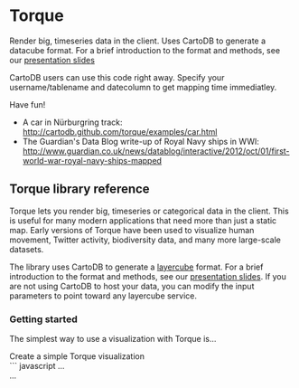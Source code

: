 Torque
==

Render big, timeseries data in the client. Uses CartoDB to generate a datacube format. For a brief introduction to the format and methods, see our [presentation slides](http://gijs.github.com/images/cartodb_datacubes.pdf)

CartoDB users can use this code right away. Specify your username/tablename and datecolumn to get mapping time immediatley.

Have fun!

* A car in Nürburgring track: http://cartodb.github.com/torque/examples/car.html
* The Guardian's Data Blog write-up of Royal Navy ships in WWI: http://www.guardian.co.uk/news/datablog/interactive/2012/oct/01/first-world-war-royal-navy-ships-mapped

## Torque library reference

Torque lets you render big, timeseries or categorical data in the client. This is useful for many modern applications that need more than just a static map. Early versions of Torque have been used to visualize human movement, Twitter activity, biodiversity data, and many more large-scale datasets.

The library uses CartoDB to generate a [layercube]() format. For a brief introduction to the format and methods, see our [presentation slides](http://gijs.github.com/images/cartodb_datacubes.pdf). If you are not using CartoDB to host your data, you can modify the input parameters to point toward any layercube service.

### Getting started

The simplest way to use a visualization with Torque is...

<div class="margin20"></div>
<div class="code_title">Create a simple Torque visualization</div>
  ``` javascript
    ...
    <body>
      <div id="map"></div>
    </body>
    ...
    <script>
      window.onload = function() {
	      // Create a Leaflet map
	      var map = new L.Map('map', {
	        zoomControl: true,
	        center: [40, 0],
	        //center: [36.60670888641815,  38.627929687],
	        zoom: 3
	      });

	      // Add a basemap, here we use one provided by Stamen
	      L.tileLayer('http://tile.stamen.com/toner/{z}/{x}/{y}.png', {
	        attribution: 'Stamen'
	      }).addTo(map);



	      // Add Torque visualization
	      // - create the torqueLayer object
	      // - add the torqueLayer to the map
	      var torqueLayer = new L.TorqueLayer({
	        provider: 'sql_api',
	        user       : 'viz2',
	        table      : 'ow',
	        column     : 'date',
	        countby    : 'count(cartodb_id)',
	        resolution: 1,
	        is_time: true,
	        steps: 750,
	        pixel_size: 4,
	        blendmode  : 'lighter'
	      });

	      torqueLayer.addTo(map);
	      var t = 0;
	      setInterval(function() {
	        torqueLayer.setKey((t++%750));
	      }, 100);
      }
    </script>
  ```
[Grab the complete example source code](https://github.com/CartoDB/torque/blob/master/examples/navy_leaflet.html)
<div class="margin20"></div>

### API
[see reference](https://github.com/CartoDB/torque/blob/master/doc/API.md)

